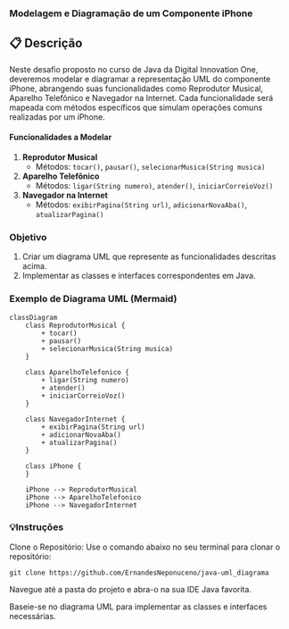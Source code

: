 ### Modelagem e Diagramação de um Componente iPhone

## 📋 Descrição

Neste desafio proposto no curso de Java da Digital Innovation One, deveremos modelar e diagramar a representação UML do componente iPhone, abrangendo suas funcionalidades como Reprodutor Musical, Aparelho Telefônico e Navegador na Internet. Cada funcionalidade será mapeada com métodos específicos que simulam operações comuns realizadas por um iPhone.

#### Funcionalidades a Modelar

1. **Reprodutor Musical**
   - Métodos: `tocar()`, `pausar()`, `selecionarMusica(String musica)`
2. **Aparelho Telefônico**
   - Métodos: `ligar(String numero)`, `atender()`, `iniciarCorreioVoz()`
3. **Navegador na Internet**
   - Métodos: `exibirPagina(String url)`, `adicionarNovaAba()`, `atualizarPagina()`

### Objetivo

1. Criar um diagrama UML que represente as funcionalidades descritas acima.
2. Implementar as classes e interfaces correspondentes em Java.

### Exemplo de Diagrama UML (Mermaid)
```mermaid
classDiagram
    class ReprodutorMusical {
        + tocar()
        + pausar()
        + selecionarMusica(String musica)
    }

    class AparelhoTelefonico {
        + ligar(String numero)
        + atender()
        + iniciarCorreioVoz()
    }

    class NavegadorInternet {
        + exibirPagina(String url)
        + adicionarNovaAba()
        + atualizarPagina()
    }

    class iPhone {
    }

    iPhone --> ReprodutorMusical
    iPhone --> AparelhoTelefonico
    iPhone --> NavegadorInternet
```

### 💡Instruções

Clone o Repositório: Use o comando abaixo no seu terminal para clonar o repositório:

`git clone https://github.com/ErnandesNeponuceno/java-uml_diagrama`

Navegue até a pasta do projeto e abra-o na sua IDE Java favorita.

Baseie-se no diagrama UML para implementar as classes e interfaces necessárias.
